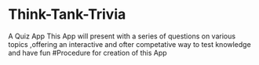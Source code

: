 # Think-Tank-Trivia
   A Quiz App This App will present with a series of questions on various topics ,offering an interactive and ofter competative way to test knowledge and have fun 
#Procedure for creation of this App   

   
